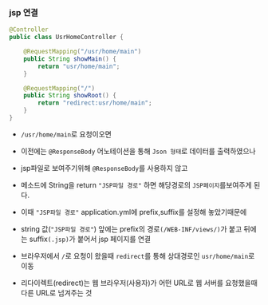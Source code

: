 ### jsp 연결

```java
@Controller
public class UsrHomeController {

	@RequestMapping("/usr/home/main")
	public String showMain() {
		return "usr/home/main";
	}

	@RequestMapping("/")
	public String showRoot() {
		return "redirect:usr/home/main";
	}
}
```

- ```/usr/home/main```로 요청이오면 
- 이전에는 ```@ResponseBody``` 어노테이션을 통해 ```Json 형태```로 데이터를 출력하였으나 
- jsp파일로 보여주기위해 ```@ResponseBody```를 사용하지 않고 
- 메소드에 String을 return ```"JSP파일 경로"``` 하면 해당경로의 ```JSP페이지```를보여주게 된다.
- 이때 ```"JSP파일 경로"```  application.yml에 prefix,suffix를 설정해 놓았기때문에
- string 값(```"JSP파일 경로"```) 앞에는 prefix의 경로```(/WEB-INF/views/)```가 붙고 뒤에는 suffix```(.jsp)```가 붙어서 jsp 페이지를 연결

- 브라우저에서 ```/```로 요청이 왔을때 ```redirect```를 통해 상대경로인 ```usr/home/main```로 이동
- 리다이렉트(redirect)는 웹 브라우저(사용자)가 어떤 URL로 웹 서버를 요청했을때 다른 URL로 넘겨주는 것



